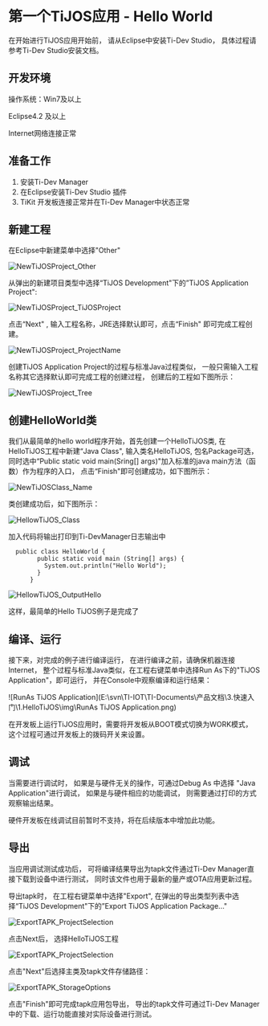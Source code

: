 # 第一个TiJOS应用 - Hello World

在开始进行TiJOS应用开始前， 请从Eclipse中安装Ti-Dev Studio， 具体过程请参考Ti-Dev Studio安装文档。

## 开发环境

操作系统：Win7及以上

Eclipse4.2 及以上

Internet网络连接正常

## 准备工作

1. 安装Ti-Dev Manager
2. 在Eclipse安装Ti-Dev Studio 插件
3. TiKit 开发板连接正常并在Ti-Dev Manager中状态正常

## 新建工程

在Eclipse中新建菜单中选择"Other"

![NewTiJOSProject_Other](E:\svn\TI-IOT\TI-Documents\产品文档\3.快速入门\1.HelloTiJOS\img\NewTiJOSProject_Other.png)

从弹出的新建项目类型中选择“TiJOS Development"下的”TiJOS Application Project":



![NewTiJOSProject_TiJOSProject](E:\svn\TI-IOT\TI-Documents\产品文档\3.快速入门\1.HelloTiJOS\img\NewTiJOSProject_TiJOSProject.png)

点击“Next" , 输入工程名称，JRE选择默认即可，点击“Finish" 即可完成工程创建。

![NewTiJOSProject_ProjectName](E:\svn\TI-IOT\TI-Documents\产品文档\3.快速入门\1.HelloTiJOS\img\NewTiJOSProject_ProjectName.png)

创建TiJOS Application Project的过程与标准Java过程类似， 一般只需输入工程名称其它选择默认即可完成工程的创建过程， 创建后的工程如下图所示：

![NewTiJOSProject_Tree](E:\svn\TI-IOT\TI-Documents\产品文档\3.快速入门\1.HelloTiJOS\img\NewTiJOSProject_Tree.png)

## 创建HelloWorld类

我们从最简单的hello world程序开始，首先创建一个HelloTiJOS类, 在HelloTiJOS工程中新建“Java Class", 输入类名HelloTiJOS,  包名Package可选，同时选中“Public static void main(Sring[] args)"加入标准的java main方法（函数）作为程序的入口， 点击“Finish"即可创建成功，如下图所示：

![NewTiJOSClass_Name](E:\svn\TI-IOT\TI-Documents\产品文档\3.快速入门\1.HelloTiJOS\img\NewTiJOSClass_Name.png)

类创建成功后，如下图所示：

![HellowTiJOS_Class](E:\svn\TI-IOT\TI-Documents\产品文档\3.快速入门\1.HelloTiJOS\img\HellowTiJOS_Class.png)

加入代码将输出打印到Ti-DevManager日志输出中

```
  public class HelloWorld {
        public static void main (String[] args) {
          System.out.println("Hello World");
        }
      }
```

![HellowTiJOS_OutputHello](E:\svn\TI-IOT\TI-Documents\产品文档\3.快速入门\1.HelloTiJOS\img\HellowTiJOS_OutputHello.png)

这样，最简单的Hello TiJOS例子是完成了

## 编译、运行

接下来，对完成的例子进行编译运行， 在进行编译之前，请确保机器连接Internet， 整个过程与标准Java类似，在工程右键菜单中选择Run As下的"TiJOS Application"，即可运行， 并在Console中观察编译和运行结果：

![RunAs TiJOS Application](E:\svn\TI-IOT\TI-Documents\产品文档\3.快速入门\1.HelloTiJOS\img\RunAs TiJOS Application.png)

在开发板上运行TiJOS应用时，需要将开发板从BOOT模式切换为WORK模式， 这个过程可通过开发板上的拨码开关来设置。

## 调试

当需要进行调试时， 如果是与硬件无关的操作，可通过Debug As 中选择 "Java Application"进行调试， 如果是与硬件相应的功能调试， 则需要通过打印的方式观察输出结果。

硬件开发板在线调试目前暂时不支持，将在后续版本中增加此功能。 

## 导出

当应用调试测试成功后， 可将编译结果导出为tapk文件通过Ti-Dev Manager直接下载到设备中进行测试， 同时该文件也用于最新的量产或OTA应用更新过程。

导出tapk时， 在工程右键菜单中选择"Export", 在弹出的导出类型列表中选择“TiJOS Development"下的”Export TiJOS Application Package..."

![ExportTAPK_ProjectSelection](E:\svn\TI-IOT\TI-Documents\产品文档\3.快速入门\1.HelloTiJOS\img\ExportTAPK_Selection.png)

点击Next后， 选择HelloTiJOS工程

![ExportTAPK_ProjectSelection](E:\svn\TI-IOT\TI-Documents\产品文档\3.快速入门\1.HelloTiJOS\img\ExportTAPK_ProjectSelection.png)

点击"Next"后选择主类及tapk文件存储路径：

![ExportTAPK_StorageOptions](E:\svn\TI-IOT\TI-Documents\产品文档\3.快速入门\1.HelloTiJOS\img\ExportTAPK_StorageOptions.png)

点击"Finish"即可完成tapk应用包导出， 导出的tapk文件可通过Ti-Dev Manager中的下载、运行功能直接对实际设备进行测试。

